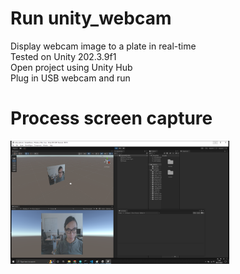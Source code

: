 # Run unity_webcam
Display webcam image to a plate in real-time <br />
Tested on Unity 202.3.9f1 <br />
Open project using Unity Hub <br />
Plug in USB webcam and run 

# Process screen capture
<img src="docs/process_cap.png" alt="drawing" width="350"/>